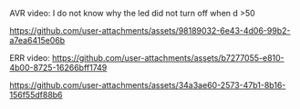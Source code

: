AVR video: I do not know why the led did not turn off when d >50

https://github.com/user-attachments/assets/98189032-6e43-4d06-99b2-a7ea6415e06b


ERR video:
https://github.com/user-attachments/assets/b7277055-e810-4b00-8725-16266bff1749




https://github.com/user-attachments/assets/34a3ae60-2573-47b1-8b16-156f55df88b6


